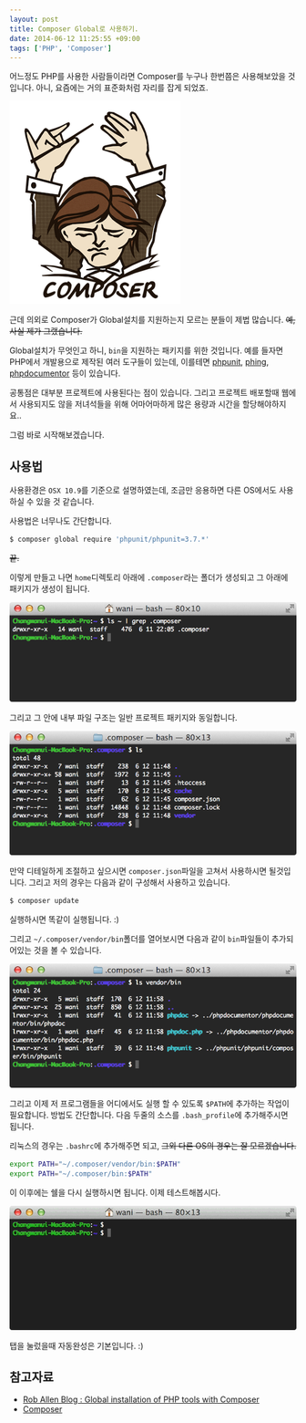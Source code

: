 ```yaml
---
layout: post
title: Composer Global로 사용하기.
date: 2014-06-12 11:25:55 +09:00
tags: ['PHP', 'Composer']
---
```


어느정도 PHP를 사용한 사람들이라면 Composer를 누구나 한번쯤은 사용해보았을 것입니다. 아니, 요즘에는 거의 표준화처럼 자리를 잡게 되었죠.

![Composer](/images/dev/composer/logo.png)

근데 의외로 Composer가 Global설치를 지원하는지 모르는 분들이 제법 많습니다. ~~예, 사실 제가 그랬습니다.~~

Global설치가 무엇인고 하니, `bin`을 지원하는 패키지를 위한 것입니다. 예를 들자면 PHP에서 개발용으로 제작된 여러 도구들이 있는데, 이를테면 [phpunit](http://phpunit.de), [phing](http://www.phing.info), [phpdocumentor](http://www.phpdoc.org) 등이 있습니다.

공통점은 대부분 프로젝트에 사용된다는 점이 있습니다. 그리고 프로젝트 배포할때 웹에서 사용되지도 않을 저녀석들을 위해 어마어마하게 많은 용량과 시간을 할당해야하지요..

그럼 바로 시작해보겠습니다.

## 사용법

사용환경은 `OSX 10.9`를 기준으로 설명하였는데, 조금만 응용하면 다른 OS에서도 사용하실 수 있을 것 같습니다.

사용법은 너무나도 간단합니다.

```bash
$ composer global require 'phpunit/phpunit=3.7.*'
```

~~끝.~~

이렇게 만들고 나면 `home`디렉토리 아래에 `.composer`라는 폴더가 생성되고 그 아래에 패키지가 생성이 됩니다.

![](/images/dev/composer/global-composer-1.png)

그리고 그 안에 내부 파일 구조는 일반 프로젝트 패키지와 동일합니다.

![](/images/dev/composer/global-composer-2.png)

만약 디테일하게 조절하고 싶으시면 `composer.json`파일을 고쳐서 사용하시면 될것입니다. 그리고 저의 경우는 다음과 같이 구성해서 사용하고 있습니다.

<script src="https://gist.github.com/wan2land/cb96fb5ace014a3fbc3e.js"></script>

```bash
$ composer update
```

실행하시면 똑같이 실행됩니다. :)

그리고 `~/.composer/vendor/bin`폴더를 열어보시면 다음과 같이 `bin`파일들이 추가되어있는 것을 볼 수 있습니다.

![](/images/dev/composer/global-composer-3.png)

그리고 이제 저 프로그램들을 어디에서도 실행 할 수 있도록 `$PATH`에 추가하는 작업이 필요합니다. 방법도 간단합니다. 다음 두줄의 소스를 `.bash_profile`에 추가해주시면 됩니다.

리눅스의 경우는 `.bashrc`에 추가해주면 되고, ~~그외 다른 OS의 경우는 잘 모르겠습니다.~~

```bash
export PATH="~/.composer/vendor/bin:$PATH"
export PATH="~/.composer/bin:$PATH"
```

이 이후에는 쉘을 다시 실행하시면 됩니다. 이제 테스트해봅시다.

![](/images/dev/composer/global-composer-4.gif)

탭을 눌렀을때 자동완성은 기본입니다. :)


## 참고자료

- [Rob Allen Blog : Global installation of PHP tools with Composer](http://akrabat.com/php/global-installation-of-php-tools-with-composer)
- [Composer](https://getcomposer.org)

